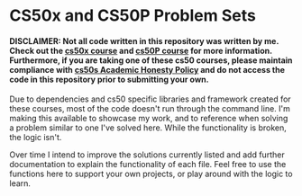 # CS50x and CS50P Problem Sets 


#### DISCLAIMER: Not all code written in this repository was written by me. Check out the [cs50x course](https://cs50.harvard.edu/x/2023/) and [cs50P course](https://cs50.harvard.edu/python/2022/) for more information. Furthermore, if you are taking one of these cs50 courses, please maintain compliance with [cs50s Academic Honesty Policy](https://cs50.harvard.edu/python/2022/honesty/) and do not access the code in this repository prior to submitting your own.


 Due to dependencies and cs50 specific libraries and framework created for these courses, most of the code doesn't run through the command line. I'm making this available to showcase my work, and to reference when solving a problem similar to one I've solved here. While the functionality is broken, the logic isn't. 


 Over time I intend to improve the solutions currently listed and add further documentation to explain the functionality of each file. Feel free to use the functions here to support your own projects, or play around with the logic to learn. 
